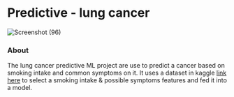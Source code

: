 # Predictive - lung cancer
![Screenshot (96)](https://github.com/nordszamora/predictive_lung_cancer/assets/100557534/29dfed55-6d9e-4147-8b73-6388e70375f6)
### About
The lung cancer predictive ML project are use to predict a cancer based on smoking intake and common symptoms on it. It uses a dataset in kaggle [link here](https://google.com) to select a smoking intake & possible symptoms features and fed it into a model.
